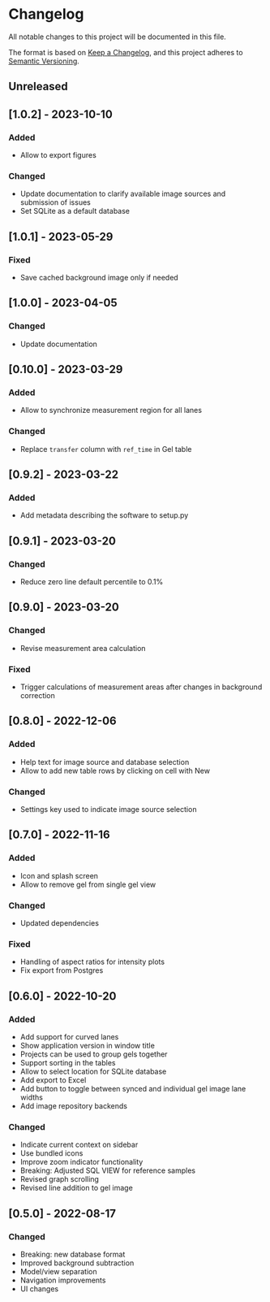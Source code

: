 # Changelog

All notable changes to this project will be documented in this file.

The format is based on [Keep a Changelog](https://keepachangelog.com/en/1.0.0/),
and this project adheres to [Semantic Versioning](https://semver.org/spec/v2.0.0.html).

## Unreleased

## [1.0.2] - 2023-10-10

### Added
- Allow to export figures

### Changed
- Update documentation to clarify available image sources and submission of issues
- Set SQLite as a default database

## [1.0.1] - 2023-05-29

### Fixed
- Save cached background image only if needed

## [1.0.0] - 2023-04-05

### Changed
- Update documentation

## [0.10.0] - 2023-03-29

### Added
- Allow to synchronize measurement region for all lanes

### Changed
- Replace `transfer` column with `ref_time` in Gel table

## [0.9.2] - 2023-03-22

### Added
- Add metadata describing the software to setup.py

## [0.9.1] - 2023-03-20

### Changed
- Reduce zero line default percentile to 0.1%

## [0.9.0] - 2023-03-20

### Changed
- Revise measurement area calculation

### Fixed
- Trigger calculations of measurement areas after changes in background correction

## [0.8.0] - 2022-12-06

### Added
- Help text for image source and database selection
- Allow to add new table rows by clicking on cell with New

### Changed
- Settings key used to indicate image source selection

## [0.7.0] - 2022-11-16

### Added
- Icon and splash screen
- Allow to remove gel from single gel view

### Changed
- Updated dependencies

### Fixed
- Handling of aspect ratios for intensity plots
- Fix export from Postgres

## [0.6.0] - 2022-10-20

### Added
- Add support for curved lanes
- Show application version in window title
- Projects can be used to group gels together
- Support sorting in the tables
- Allow to select location for SQLite database
- Add export to Excel
- Add button to toggle between synced and individual gel image lane widths
- Add image repository backends

### Changed
- Indicate current context on sidebar
- Use bundled icons
- Improve zoom indicator functionality
- Breaking: Adjusted SQL VIEW for reference samples
- Revised graph scrolling
- Revised line addition to gel image

## [0.5.0] - 2022-08-17

### Changed
- Breaking: new database format
- Improved background subtraction
- Model/view separation
- Navigation improvements
- UI changes
